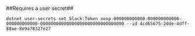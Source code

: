 ﻿##Requires a user secret##

```
dotnet user-secrets set Slack:Token xoxp-000000000000-000000000000-000000000000-00000000000000000000000000000000 --id 4cd65675-2dde-4dff-88ae-8e9a78327e27
```
